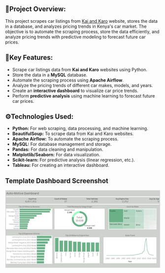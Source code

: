 ## 🚗Project Overview:

This project scrapes car listings from [Kai and Karo](https://www.kaiandkaro.com/vehicles?model__make__vehicle_type=Automobile)  website, stores the data in a database, and analyzes pricing trends in Kenya's car market. The objective is to automate the scraping process, store the data efficiently, and analyze pricing trends with predictive modeling to forecast future car prices.

## 🧠Key Features:

* Scrape car listings data from **Kai and Karo** websites using Python.
* Store the data in a **MySQL** database.
* Automate the scraping process using **Apache Airflow**.
* Analyze the pricing trends of different car makes, models, and years.
* Create an **interactive dashboard** to visualize car price trends.
* Perform **predictive analysis** using machine learning to forecast future car prices.

## ⚙️Technologies Used:

* **Python:** For web scraping, data processing, and machine learning.
* **BeautifulSoup:** To scrape data from Kai and Karo websites.
* **Apache Airflow:** To automate the scraping process.
* **MySQL:** For database management and storage.
* **Pandas:** For data cleaning and manipulation.
* **Matplotlib/Seaborn:** For data visualization.
* **Scikit-learn:** For predictive analysis (linear regression, etc.).
* **Tableau:** For creating an interactive dashboard.

## Template Dashboard Screenshot

![](https://github.com/MithamoMorgan/Drive_Data_Analytics/blob/master/Dashboard%201.jpg)
